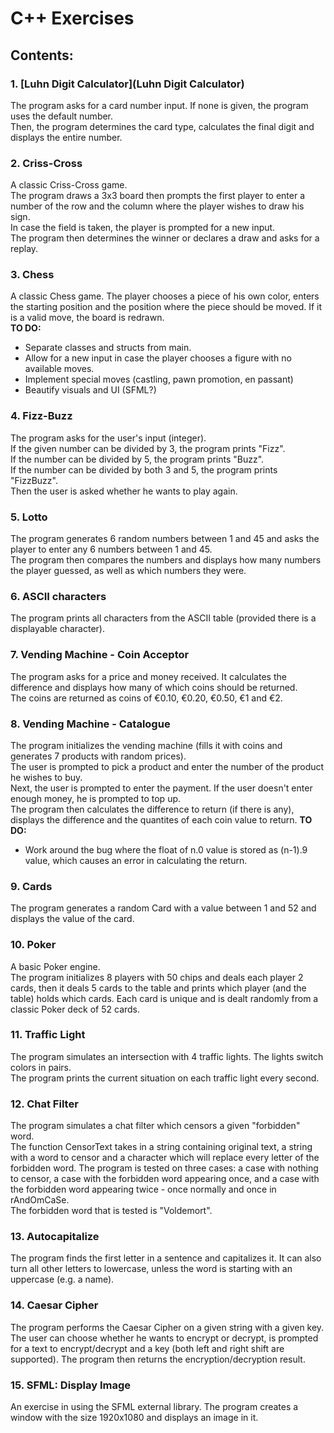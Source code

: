 # C++ Exercises

## Contents:

### 1. [Luhn Digit Calculator](Luhn Digit Calculator)
The program asks for a card number input. If none is given, the program uses the default number.</br> 
Then, the program determines the card type, calculates the final digit and displays the entire number.
### 2. Criss-Cross 
A classic Criss-Cross game.</br>
The program draws a 3x3 board then prompts the first player to enter a number of the row and the column where the player wishes to draw his sign.</br>
In case the field is taken, the player is prompted for a new input.</br>
The program then determines the winner or declares a draw and asks for a replay.
### 3. Chess
A classic Chess game. 
The player chooses a piece of his own color, enters the starting position and the position where the piece should be moved. If it is a valid move, the board is redrawn.</br>
**TO DO:** 
- Separate classes and structs from main.
- Allow for a new input in case the player chooses a figure with no available moves.
- Implement special moves (castling, pawn promotion, en passant)
- Beautify visuals and UI (SFML?) 
### 4. Fizz-Buzz
The program asks for the user's input (integer).</br> 
If the given number can be divided by 3, the program prints "Fizz".</br>
If the number can be divided by 5, the program prints "Buzz".</br>
If the number can be divided by both 3 and 5, the program prints "FizzBuzz".</br>
Then the user is asked whether he wants to play again.
### 5. Lotto
The program generates 6 random numbers between 1 and 45 and asks the player to enter any 6 numbers between 1 and 45.</br>
The program then compares the numbers and displays how many numbers the player guessed, as well as which numbers they were.
### 6. ASCII characters
The program prints all characters from the ASCII table (provided there is a displayable character).
### 7. Vending Machine - Coin Acceptor
The program asks for a price and money received. It calculates the difference and displays how many of which coins should be returned.</br>
The coins are returned as coins of €0.10, €0.20, €0.50, €1 and €2.
### 8. Vending Machine - Catalogue
The program initializes the vending machine (fills it with coins and generates 7 products with random prices).</br>
The user is prompted to pick a product and enter the number of the product he wishes to buy.</br>
Next, the user is prompted to enter the payment. If the user doesn't enter enough money, he is prompted to top up. </br>
The program then calculates the difference to return (if there is any), displays the difference and the quantites of each coin value to return.
**TO DO:**
- Work around the bug where the float of n.0 value is stored as (n-1).9 value, which causes an error in calculating the return.
### 9. Cards
The program generates a random Card with a value between 1 and 52 and displays the value of the card.
### 10. Poker
A basic Poker engine.</br>
The program initializes 8 players with 50 chips and deals each player 2 cards, then it deals 5 cards to the table and prints which player (and the table) holds which cards. Each card is unique and is dealt randomly from a classic Poker deck of 52 cards.
### 11. Traffic Light
The program simulates an intersection with 4 traffic lights. The lights switch colors in pairs.</br>
The program prints the current situation on each traffic light every second.
### 12. Chat Filter
The program simulates a chat filter which censors a given "forbidden" word.</br>
The function CensorText takes in a string containing original text, a string with a word to censor and a character which will replace every letter of the forbidden word. The program is tested on three cases: a case with nothing to censor, a case with the forbidden word appearing once, and a case with the forbidden word appearing twice - once normally and once in rAndOmCaSe. </br>
The forbidden word that is tested is "Voldemort".
### 13. Autocapitalize
The program finds the first letter in a sentence and capitalizes it. It can also turn all other letters to lowercase, unless the word is starting with an uppercase (e.g. a name).
### 14. Caesar Cipher
The program performs the Caesar Cipher on a given string with a given key. The user can choose whether he wants to encrypt or decrypt, is prompted for a text to encrypt/decrypt and a key (both left and right shift are supported). The program then returns the encryption/decryption result.
### 15. SFML: Display Image
An exercise in using the SFML external library. The program creates a window with the size 1920x1080 and displays an image in it.
